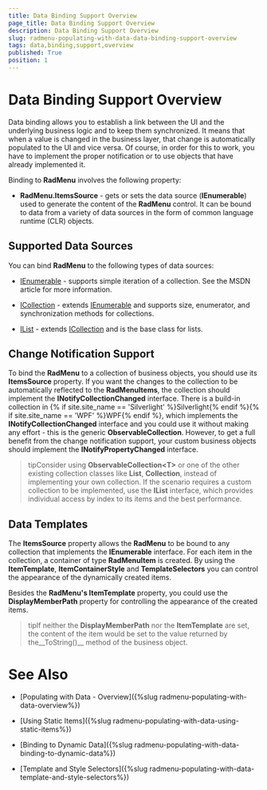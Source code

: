 ```yaml
---
title: Data Binding Support Overview
page_title: Data Binding Support Overview
description: Data Binding Support Overview
slug: radmenu-populating-with-data-data-binding-support-overview
tags: data,binding,support,overview
published: True
position: 1
---
```


# Data Binding Support Overview

Data binding allows you to establish a link between the UI and the underlying business logic and to keep them synchronized. It means that when a value is changed in the business layer, that change is automatically populated to the UI and vice versa. Of course, in order for this to work, you have to implement the proper notification or to use objects that have already implemented it.

Binding to __RadMenu__ involves the following property:

* __RadMenu.ItemsSource__ - gets or sets the data source (__IEnumerable__) used to generate the content of the __RadMenu__ control. It can be bound to data from a variety of data sources in the form of common language runtime (CLR) objects.

## Supported Data Sources

You can bind __RadMenu__ to the following types of data sources:

* [IEnumerable](http://msdn.microsoft.com/en-us/library/system.collections.ienumerable.aspx) - supports simple iteration of a collection. See the MSDN article for more information.

* [ICollection](http://msdn.microsoft.com/en-us/library/system.collections.icollection.aspx) - extends [IEnumerable](http://msdn.microsoft.com/en-us/library/system.collections.ienumerable.aspx) and supports size, enumerator, and synchronization methods for collections.

* [IList](http://msdn.microsoft.com/en-us/library/system.collections.ilist.aspx) - extends [ICollection](http://msdn.microsoft.com/en-us/library/system.collections.icollection.aspx) and is the base class for lists.

## Change Notification Support

To bind the __RadMenu__ to a collection of business objects, you should use its __ItemsSource__ property. If you want the changes to the collection to be automatically reflected to the __RadMenuItems__, the collection should implement the __INotifyCollectionChanged__ interface. There is a build-in collection in {% if site.site_name == 'Silverlight' %}Silverlight{% endif %}{% if site.site_name == 'WPF' %}WPF{% endif %}, which implements the __INotifyCollectionChanged__ interface and you could use it without making any effort - this is the generic __ObservableCollection<T>__. However, to get a full benefit from the change notification support, your custom business objects should implement the __INotifyPropertyChanged__ interface.

>tipConsider using __ObservableCollection\<T\>__ or one of the other existing collection classes like __List<T>__, __Collection<T>__, instead of implementing your own collection. If the scenario requires a custom collection to be implemented, use the __IList__ interface, which provides individual access by index to its items and the best performance.

## Data Templates

The __ItemsSource__ property allows the __RadMenu__ to be bound to any collection that implements the __IEnumerable__ interface. For each item in the collection, a container of type __RadMenuItem__ is created. By using the __ItemTemplate__, __ItemContainerStyle__ and __TemplateSelectors__ you can control the appearance of the dynamically created items.

Besides the __RadMenu's ItemTemplate__ property, you could use the __DisplayMemberPath__ property for controlling the appearance of the created items.

>tipIf neither the __DisplayMemberPath__ nor the __ItemTemplate__ are set, the content of the item would be set to the value returned by the__ToString()__ method of the business object.

# See Also

 * [Populating with Data - Overview]({%slug radmenu-populating-with-data-overview%})

 * [Using Static Items]({%slug radmenu-populating-with-data-using-static-items%})

 * [Binding to Dynamic Data]({%slug radmenu-populating-with-data-binding-to-dynamic-data%})

 * [Template and Style Selectors]({%slug radmenu-populating-with-data-template-and-style-selectors%})

